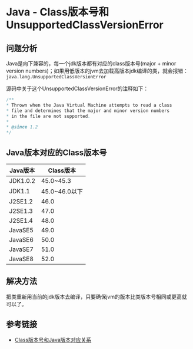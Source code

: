 # Java - Class版本号和UnsupportedClassVersionError

## 问题分析

Java是向下兼容的，每一个jdk版本都有对应的class版本号(major + minor version numbers)；如果用低版本的jvm去加载高版本jdk编译的类，就会报错：`java.lang.UnsupportedClassVersionError`
<!--more-->

源码中关于这个UnsupportedClassVersionError的注释如下：

```java
/**
* Thrown when the Java Virtual Machine attempts to read a class
* file and determines that the major and minor version numbers
* in the file are not supported.
*
* @since 1.2
*/
```

## Java版本对应的Class版本号

|Java版本|Class版本|
|-|-|
|JDK1.0.2|45.0~45.3|
|JDK1.1|45.0~46.0以下|
|J2SE1.2|46.0|
|J2SE1.3|47.0|
|J2SE1.4|48.0|
|JavaSE5|49.0|
|JavaSE6|50.0|
|JavaSE7|51.0|
|JavaSE8|52.0|

## 解决方法

把类重新用当前的jdk版本去编译，只要确保jvm的版本比类版本号相同或更高就可以了。

## 参考链接

* [Class版本号和Java版本对应关系](https://blog.csdn.net/qiao_198911/article/details/52122369)